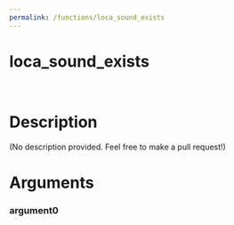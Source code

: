 ```yaml
---
permalink: /functions/loca_sound_exists
---
```

# loca_sound_exists  
&nbsp;  
# Description  
(No description provided. Feel free to make a pull request!) 
&nbsp;  
# Arguments
### argument0

&nbsp;    


